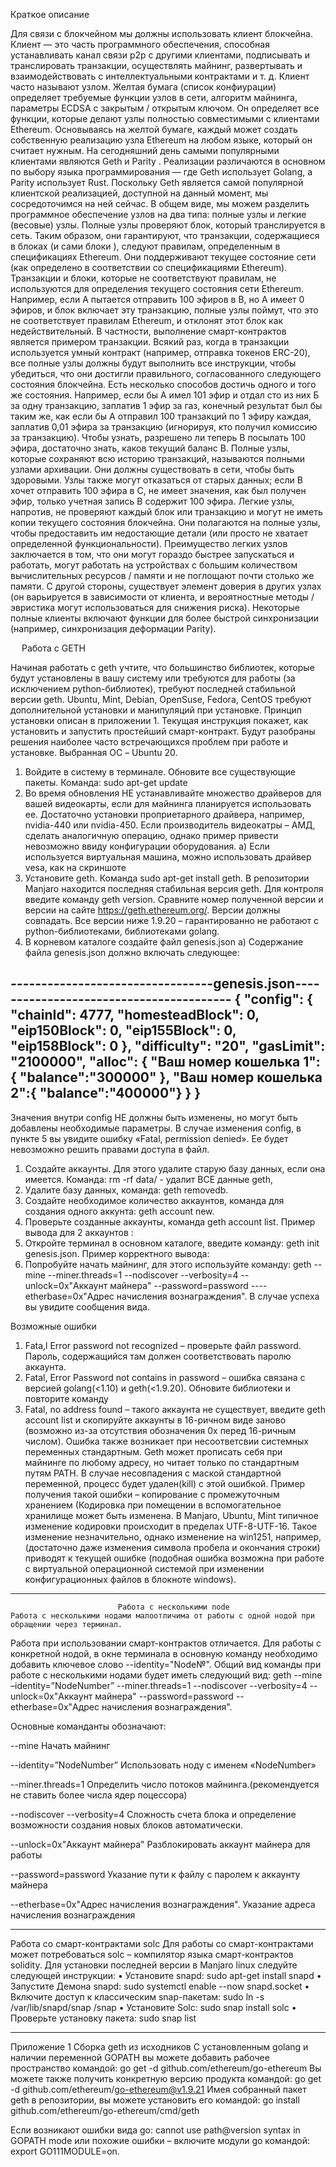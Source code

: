 Краткое описание

Для связи с блокчейном мы должны использовать клиент блокчейна. Клиент — это часть программного обеспечения, способная устанавливать канал связи p2p с другими клиентами, 
подписывать и транслировать транзакции, осуществлять майнинг,
 развертывать и взаимодействовать с интеллектуальными контрактами и т. д. Клиент часто называют узлом. 
Желтая бумага (список конфиурации) определяет требуемые функции узлов в сети, алгоритм майнинга, параметры ECDSA с закрытым / открытым ключом.
Он определяет все функции, которые делают узлы полностью совместимыми с клиентами Ethereum. 
Основываясь на желтой бумаге, каждый может создать собственную реализацию узла Ethereum на любом языке, который он считает нужным. 
На сегодняшний день самыми популярными клиентами являются Geth и Parity . Реализации различаются в основном по выбору языка программирования — где Geth использует Golang,
а Parity использует Rust. 
Поскольку Geth является самой популярной клиентской реализацией, доступной на данный момент, мы сосредоточимся на ней сейчас. 
В общем виде, мы можем разделить программное обеспечение узлов на два типа: полные узлы и легкие (весовые) узлы. 
Полные узлы проверяют блок, который транслируется в сеть. Таким образом, они гарантируют, что транзакции, содержащиеся в блоках (и сами блоки ),
следуют правилам, определенным в спецификациях Ethereum. Они поддерживают текущее состояние сети (как определено в соответствии со спецификациями Ethereum). 
Транзакции и блоки, которые не соответствуют правилам, не используются для определения текущего состояния сети Ethereum.
Например, если A пытается отправить 100 эфиров в B, но A имеет 0 эфиров, и блок включает эту транзакцию, полные узлы поймут, что это не соответствует правилам Ethereum, и отклонят этот блок как недействительный.
В частности, выполнение смарт-контрактов является примером транзакции. 
Всякий раз, когда в транзакции используется умный контракт (например, отправка токенов ERC-20), все полные узлы должны будут выполнить все инструкции, чтобы убедиться, что они достигли правильного, согласованного следующего состояния блокчейна. 
Есть несколько способов достичь одного и того же состояния. Например, если бы А имел 101 эфир и отдал сто из них Б за одну транзакцию, заплатив 1 эфир за газ, конечный результат был бы таким же, как если бы А отправил 100 транзакций по 1 эфиру каждая, заплатив 0,01 эфира за транзакцию (игнорируя, кто получил комиссию за транзакцию). Чтобы узнать, разрешено ли теперь B посылать 100 эфира, достаточно знать, каков текущий баланс B. Полные узлы, которые сохраняют всю историю транзакций, называются полными узлами архивации. Они должны существовать в сети, чтобы быть здоровыми. 
Узлы также могут отказаться от старых данных; если B хочет отправить 100 эфира в C, не имеет значения, как был получен эфир, только учетная запись B содержит 100 эфира. Легкие узлы, напротив, не проверяют каждый блок или транзакцию и могут не иметь копии текущего состояния блокчейна. Они полагаются на полные узлы, чтобы предоставить им недостающие детали (или просто не хватает определенной функциональности). Преимущество легких узлов заключается в том, что они могут гораздо быстрее запускаться и работать, могут работать на устройствах с большим количеством вычислительных ресурсов / памяти и не поглощают почти столько же памяти. С другой стороны, существует элемент доверия в других узлах (он варьируется в зависимости от клиента, и вероятностные методы / эвристика могут использоваться для снижения риска). Некоторые полные клиенты включают функции для более быстрой синхронизации (например, синхронизация деформации Parity). 


 
Работа с GETH

Начиная работать с geth учтите, что большинство библиотек, которые будут установлены в вашу систему или требуются для работы (за исключением python-библиотек), требуют последней стабильной версии geth. Ubuntu, Mint, Debian, OpenSuse, Fedora, CentOS требуют дополнительной установки и манипуляций при установке. Принцип установки описан в приложении 1. Текущая инструкция покажет, как установить и запустить простейший смарт-контракт. Будут разобраны решения наиболее часто встречающихся проблем при работе и установке. Выбранная ОС – Ubuntu 20.
1.	Войдите в систему в терминале. Обновите все существующие пакеты. Команда: sudo apt-get update
2.	Во время обновления НЕ устанавливайте множество драйверов для вашей видеокарты, если для майнинга планируется использовать ее. Достаточно установки проприетарного драйвера, например, nvidia-440 или nvidia-450. Если производитель видеокатры – АМД, сделать аналогичную операцию, однако пример привести невозможно ввиду конфигурации оборудования.
	a)	Если используется виртуальная машина, можно использовать драйвер vesa, как на скриншоте 
3.	Установите geth. Команда sudo apt-get install geth. В репозитории Manjaro находится последняя стабильная версия geth. Для контроля введите команду geth version. Сравните номер полученной версии и версии на сайте https://geth.ethereum.org/. Версии должны совпадать. Все версии ниже 1.9.20 – гарантированно не работают с python-библиотеками, библиотеками golang.
4.	В корневом каталоге создайте файл genesis.json
	a)	Содержание файла genesis.json должно включать следующее:

---------------------------------genesis.json----------------------------------------
{
"config": {
        "chainId": 4777,
        "homesteadBlock": 0,
        "eip150Block": 0,
        "eip155Block": 0,
        "eip158Block": 0
    },
"difficulty": "20",
"gasLimit": "2100000",
"alloc": {
"Ваш номер кошелька 1": { "balance":"300000" },
"Ваш номер кошелька 2":{ "balance":"400000"}
    }
}
--------------------------------------------------------------------------------------
Значения внутри config НЕ должны быть изменены, но могут быть добавлены необходимые параметры. В случае изменения config, в пункте 5 вы увидите ошибку «Fatal, permission denied». Ее будет невозможно решить правами доступа в файл.

1.	Создайте аккаунты. Для этого удалите старую базу данных, если она имеется. Команда: rm -rf data/ - удалит ВСЕ данные geth,
2.	Удалите базу данных, команда: geth removedb.
3.	Создайте необходимое количество аккаунтов, команда для создания одного аккунта: geth account new.
4.	Проверьте созданные аккаунты, команда geth account list. Пример вывода для 2 аккаунтов : 
5.	Откройте терминал в основном каталоге, введите команду: geth init genesis.json. Пример корректного вывода:  
6.	Попробуйте начать майнинг, для этого используйте команду:
geth  --mine --miner.threads=1 --nodiscover --verbosity=4 --unlock=0x"Аккаунт майнера" --password=password ----etherbase=0x"Адрес начисления вознаграждения". В случае успеха вы увидите сообщения вида. 

Возможные ошибки
1)	Fata,l Error password not recognized – проверьте файл password. Пароль, содержащийся там должен соответствовать паролю аккаунта.
2)	Fatal, Error Password not contains in password – ошибка связана с версией golang(<1.10) и geth(<1.9.20). Обновите библиотеки и повторите команду
3)	Fatal, no address found – такого аккаунта не существует, введите geth account list и скопируйте аккаунты в 16-ричном виде заново 
(возможно из-за отсутствия обозначения 0х перед 16-ричным числом). 
Ошибка также возникает при несоответсвии системных переменных стандартным.
 Geth может прописать себя при майнинге по любому адресу, но читает только по стандартным путям PATH. 
В случае несовпадения с маской стандартной переменной, процесс будет удален(kill) с этой ошибкой. 
Пример получения такой ошибки – копирование с промежуточным хранением (Кодировка при помещении в вспомогательное хранилище может быть изменена.
 В Manjaro, Ubuntu, Mint типичное изменение кодировки происходит в пределах UTF-8-UTF-16. Такое изменение незначительно, однако изменение на win1251, например,
 (достаточно даже изменения символа пробела и окончания строки) приводят к текущей ошибке
 (подобная ошибка возможна при работе с виртуальной операционной системой при изменении конфигурационных файлов в блокноте windows).
---------------------------------------------------------------------------------------------------------------------------------------------------------------------------------------
							Работа c несколькими node
	Работа с несколькими нодами малоотличима от работы с одной нодой при обращении через терминал. 
Работа при использовании смарт-контрактов отличается. 
Для работы с конкретной нодой, в окне терминала в основную команду необходимо добавить ключевое слово --identity="Node№".
  Общий вид команды при работе с несколькими нодами будет иметь следующий вид:
 geth  --mine –identity=”NodeNumber” --miner.threads=1 --nodiscover --verbosity=4 --unlock=0x"Аккаунт майнера" --password=password --etherbase=0x"Адрес начисления вознаграждения".

Основные команданты обозначают:

--mine	Начать майнинг

--identity=”NodeNumber”	Использовать ноду с именем «NodeNumber»

--miner.threads=1	Определить число потоков майнинга.(рекомендуется не ставить более числа ядер поцессора)

--nodiscover --verbosity=4	Сложность счета блока и определение возможности создания новых блоков автоматически.

--unlock=0x"Аккаунт майнера"	Разблокировать аккаунт майнера для работы

--password=password	Указание пути к файлу с паролем к аккаунту майнера

--etherbase=0x"Адрес начисления вознаграждения".	Указание адреса начисления вознаграждения




-------------------------------------------------------------------------------------------------------------------------------------------------------------------------------------
Работа со смарт-контрактами solc
Для работы со смарт-контрактами может потребоваться solc – компилятор языка смарт-контрактов solidity.
Для установки последней версии в Manjaro linux следуйте следующей инструкции:
•	Установите snapd: sudo apt-get install snapd
•	Запустите Демона snapd: sudo systemctl enable --now snapd.socket
•	Включите доступ к классическим snap-пакетам: sudo ln -s /var/lib/snapd/snap /snap
•	Установите Solc: sudo snap install solc
•	Проверьте установку пакета: sudo snap list

--------------------------------------------------------------------------------------------------------------------------------------------------------------------------------------
Приложение 1
Сборка geth из исходников
С установленным golang и наличии переменной GOPATH вы можете добавить рабочее пространство командой:
go get -d github.com/ethereum/go-ethereum
Вы можете также получить конкретную версию продукта командой:
go get -d github.com/ethereum/go-ethereum@v1.9.21
Имея собранный пакет geth в репозитории, вы можете установить его командой:
go install github.com/ethereum/go-ethereum/cmd/geth

Если возникают ошибки вида go: cannot use path@version syntax in GOPATH mode или похожие ошибки – включите модули go командой: export GO111MODULE=on.

